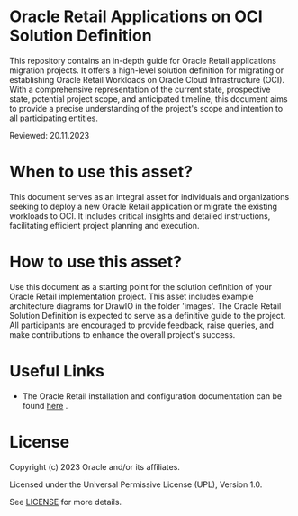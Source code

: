 # Oracle Retail Applications on OCI Solution Definition

This repository contains an in-depth guide for Oracle Retail applications migration projects. It offers a high-level solution definition for migrating or establishing Oracle Retail Workloads on Oracle Cloud Infrastructure (OCI). With a comprehensive representation of the current state, prospective state, potential project scope, and anticipated timeline, this document aims to provide a precise understanding of the project's scope and intention to all participating entities.

Reviewed: 20.11.2023

# When to use this asset?

This document serves as an integral asset for individuals and organizations seeking to deploy a new Oracle Retail application or migrate the existing workloads to OCI. It includes critical insights and detailed instructions, facilitating efficient project planning and execution.

# How to use this asset?

Use this document as a starting point for the solution definition of your Oracle Retail implementation project. This asset includes example architecture diagrams for DrawIO in the folder 'images'.
The Oracle Retail Solution Definition is expected to serve as a definitive guide to the project. All participants are encouraged to provide feedback, raise queries, and make contributions to enhance the overall project's success.

# Useful Links
 - The Oracle Retail installation and configuration documentation can be found [here](https://docs.oracle.com/en/industries/retail/onpremapps.html) .

# License

Copyright (c) 2023 Oracle and/or its affiliates.

Licensed under the Universal Permissive License (UPL), Version 1.0.

See [LICENSE](LICENSE) for more details.
